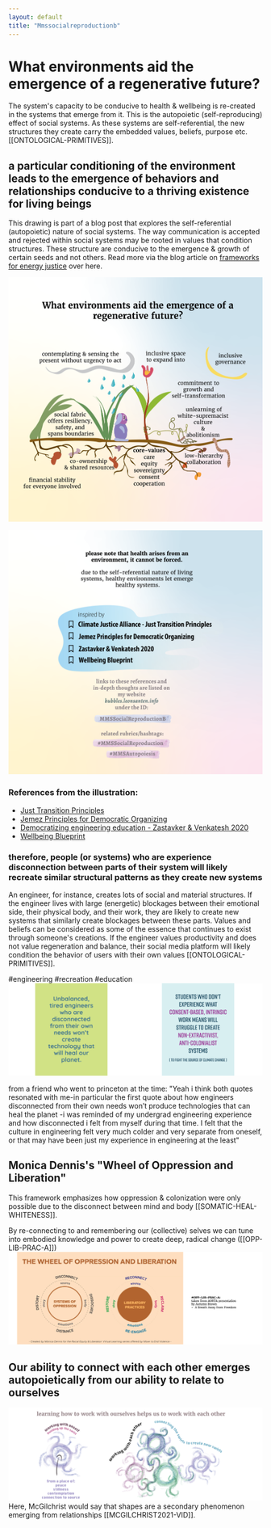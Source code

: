 ```yaml
---
layout: default
title: "Mmssocialreproductionb"
---
```


# What environments aid the emergence of a regenerative future?
The system's capacity to be conducive to health & wellbeing is re-created in the systems that emerge from it. This is the autopoietic (self-reproducing) effect of social systems. As these systems are self-referential, the new structures they create carry the embedded values, beliefs, purpose etc. [[ONTOLOGICAL-PRIMITIVES]].

## a particular conditioning of the environment leads to the emergence of behaviors and relationships conducive to a thriving existence for living beings
This drawing is part of a blog post that explores the self-referential (autopoietic) nature of social systems. The way communication is accepted and rejected within social systems may be rooted in values that condition structures. These structure are conducive to the emergence & growth of certain seeds and not others. Read more via the blog article on [frameworks for energy justice](https://www.omprakash.org/blog/frameworks-for-a-just-energy-network) over here.

![](media/MMSHealthAutopoiesis-merge-05.png)

![](media/MMSHealthAutopoiesis-merge-06.png)

### References from the illustration:
- [Just Transition Principles](https://climatejusticealliance.org/just-transition/)
- [Jemez Principles for Democratic Organizing](https://climatejusticealliance.org/jemez-principles/)
- [Democratizing engineering education - Zastavker & Venkatesh 2020](https://aic-atlas.s3.eu-north-1.amazonaws.com/projects/e7299991-eb2b-4764-a849-4909e01fb07d/documents/SZhHUrNGR0SUQ7lGQ8eQbX24UHw2HCzr6sV9DTR2.pdf)
- [Wellbeing Blueprint](https://wellbeingblueprint.org/blueprint/)



### therefore, people (or systems) who are experience disconnection between parts of their system will likely recreate similar structural patterns as they create new systems
An engineer, for instance, creates lots of social and material structures. If the engineer lives with large (energetic) blockages between their emotional side, their physical body, and their work, they are likely to create new systems that similarly create blockages between these parts. Values and beliefs can be considered as some of the essence that continues to exist through someone's creations. If the engineer values productivity and does not value regeneration and balance, their social media platform will likely condition the behavior of users with their own values [[ONTOLOGICAL-PRIMITIVES]]. 

#engineering #recreation #education
![](media/MMSHealthAutopoiesis-merge-01.png)

from a friend who went to princeton at the time: "Yeah i think both quotes resonated with me-in particular the first quote about how engineers disconnected from their own needs won’t produce technologies that can heal the planet -i was reminded of my undergrad engineering experience and how disconnected i felt from myself during that time. I felt that the culture in engineering felt very much colder and very separate from oneself, or that may have been just my experience in engineering at the least"

## Monica Dennis's "Wheel of Oppression and Liberation"
This framework emphasizes how oppression & colonization were only possible due to the disconnect between mind and body [[SOMATIC-HEAL-WHITENESS]].

By re-connecting to and remembering our (collective) selves we can tune into embodied knowledge and power to create deep, radical change ([[OPP-LIB-PRAC-A]])
![](media/MMSHealthAutopoiesis-merge-03.png)


## Our ability to connect with each other emerges autopoietically from our ability to relate to ourselves
![](media/MMSHealthAutopoiesis-merge-04.png)
Here, McGilchrist would say that shapes are a secondary phenomenon emerging from relationships [[MCGILCHRIST2021-VID]].